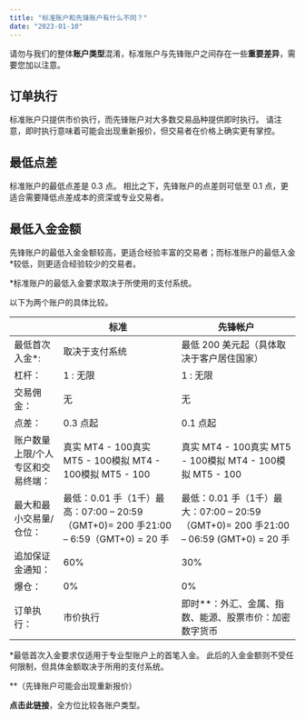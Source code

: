 ```yaml
---
title: "标准账户和先锋账户有什么不同？"
date: "2023-01-10"
---
```


请勿与我们的整体**账户类型**混淆，标准账户与先锋账户之间存在一些**重要差异**，需要您加以注意。

## **订单执行**

标准账户只提供市价执行，而先锋账户对大多数交易品种提供即时执行。 请注意，即时执行意味着可能会出现重新报价，但交易者在价格上确实更有掌控。

## **最低点差**

标准账户的最低点差是 0.3 点。 相比之下，先锋账户的点差则可低至 0.1 点，更适合需要降低点差成本的资深或专业交易者。

## **最低入金金额**

先锋账户的最低入金金额较高，更适合经验丰富的交易者；而标准账户的最低入金*较低，则更适合经验较少的交易者。

*标准账户的最低入金要求取决于所使用的支付系统。

以下为两个账户的具体比较。

| &nbsp;            | 标准                                                                    | 先锋帐户                                                                    |
|-------------------|-----------------------------------------------------------------------|-------------------------------------------------------------------------|
| 最低首次入金*:          | 取决于支付系统                                                               | 最低 200 美元起（具体取决于客户居住国家）                                                 |
| 杠杆：               | 1 : 无限                                                                | 1 : 无限                                                                  |
| 交易佣金：             | 无                                                                     | 无                                                                       |
| 点差：               | 0.3 点起                                                                | 0.1 点起                                                                  |
| 账户数量上限/个人专区和交易终端： | 真实 MT4 - 100真实 MT5 - 100模拟 MT4 - 100模拟 MT5 - 100                      | 真实 MT4 - 100真实 MT5 - 100模拟 MT4 - 100模拟 MT5 - 100                        |
| 最大和最小交易量/仓位：      | 最低：0.01 手（1千）最高：07:00 – 20:59（GMT+0)= 200 手21:00 – 6:59（GMT+0) = 20 手 | 最低：0.01 手（1千）最大：07:00 – 20:59（GMT+0)= 200 手21:00 – 06:59 (GMT+0) = 20 手 |
| 追加保证金通知：          | 60%                                                                   | 30%                                                                     |
| 爆仓：               | 0%                                                                    | 0%                                                                      |
| 订单执行：             | 市价执行                                                                  | 即时**：外汇、金属、指数、能源、股票市价：加密数字货币                                            |


*最低首次入金要求仅适用于专业型账户上的首笔入金。 此后的入金金额则不受任何限制，但具体金额取决于所用的支付系统。

**（先锋账户可能会出现重新报价）

**点击此链接**，全方位比较各账户类型。
